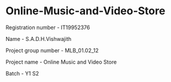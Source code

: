 # Online-Music-and-Video-Store

Registration number - IT19952376 

Name - S.A.D.H.Vishwajith 

Project group number -  MLB_01.02_12

Project name - Online Music and Video Store

Batch - Y1 S2 
